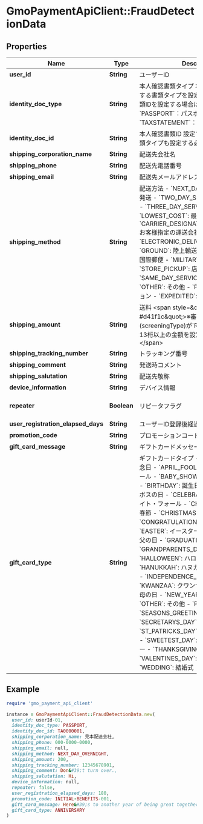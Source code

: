 # GmoPaymentApiClient::FraudDetectionData

## Properties

| Name | Type | Description | Notes |
| ---- | ---- | ----------- | ----- |
| **user_id** | **String** | ユーザーID |  |
| **identity_doc_type** | **String** | 本人確認書類タイプ   本人確認書類IDに設定する書類タイプを設定します。   本人確認書類IDを設定する場合は省略できません。 - &#x60;PASSPORT&#x60;：パスポート - &#x60;TAXSTATEMENT&#x60;：納税証明書  | [optional] |
| **identity_doc_id** | **String** | 本人確認書類ID   設定する場合は本人確認書類タイプも設定する必要があります。  | [optional] |
| **shipping_corporation_name** | **String** | 配送先会社名 | [optional] |
| **shipping_phone** | **String** | 配送先電話番号 | [optional] |
| **shipping_email** | **String** | 配送先メールアドレス | [optional] |
| **shipping_method** | **String** | 配送方法 - &#x60;NEXT_DAY_OVERNIGHT&#x60;: 翌日発送 - &#x60;TWO_DAY_SERVICE&#x60;: 2日以内発送 - &#x60;THREE_DAY_SERVICE&#x60;: 3日以内発送 - &#x60;LOWEST_COST&#x60;: 最安値の配送方法 - &#x60;CARRIER_DESIGNATED_BY_CUSTOMER&#x60;:  お客様指定の運送会社 - &#x60;ELECTRONIC_DELIVERY&#x60;: 電子郵便 - &#x60;GROUND&#x60;: 陸上輸送 - &#x60;INTERNATIONAL&#x60;: 国際郵便 - &#x60;MILITARY&#x60;: 軍事郵便 - &#x60;STORE_PICKUP&#x60;: 店舗受け取り - &#x60;SAME_DAY_SERVICE&#x60;: 即日配送 - &#x60;OTHER&#x60;: その他 - &#x60;PUDO&#x60;: PUDOステーション - &#x60;EXPEDITED&#x60;: 速達郵便  | [optional] |
| **shipping_amount** | **String** | 送料   &lt;span style&#x3D;\&quot;color: #d41f1c\&quot;&gt;※審査タイプ(screeningType)が&#x60;RED_SHIELD&#x60;の場合、13桁以上の金額を設定できません。&lt;/span&gt;  | [optional] |
| **shipping_tracking_number** | **String** | トラッキング番号 | [optional] |
| **shipping_comment** | **String** | 発送時コメント | [optional] |
| **shipping_salutation** | **String** | 配送先敬称 | [optional] |
| **device_information** | **String** | デバイス情報 | [optional] |
| **repeater** | **Boolean** | リピータフラグ | [optional][default to false] |
| **user_registration_elapsed_days** | **String** | ユーザーID登録後経過日数 | [optional] |
| **promotion_code** | **String** | プロモーションコード | [optional] |
| **gift_card_message** | **String** | ギフトカードメッセージ | [optional] |
| **gift_card_type** | **String** | ギフトカードタイプ   - &#x60;ANNIVERSARY&#x60;: 記念日 - &#x60;APRIL_FOOLS_DAY&#x60;: エイプリルフール - &#x60;BABY_SHOWER&#x60;: ベビーシャワー - &#x60;BIRTHDAY&#x60;: 誕生日 - &#x60;BOSSES_DAY&#x60;: ボスの日 - &#x60;CELEBRATE_FALL&#x60;: セレブレイト・フォール - &#x60;CHINESE_NEW_YEAR&#x60;: 春節 - &#x60;CHRISTMAS&#x60;: クリスマス - &#x60;CONGRATULATIONS&#x60;: お祝い - &#x60;EASTER&#x60;: イースター - &#x60;FATHERS_DAY&#x60;: 父の日 - &#x60;GRADUATION&#x60;: 卒業 - &#x60;GRANDPARENTS_DAY&#x60;: 祖父母の日 - &#x60;HALLOWEEN&#x60;: ハロウィン - &#x60;HANUKKAH&#x60;: ハヌカー - &#x60;HOLIDAY&#x60;: 祝日 - &#x60;INDEPENDENCE_DAY&#x60;: 独立記念日 - &#x60;KWANZAA&#x60;: クワンザ - &#x60;MOTHERS_DAY&#x60;: 母の日 - &#x60;NEW_YEARS_DAY&#x60;: 元日 - &#x60;OTHER&#x60;: その他 - &#x60;PASSOVER&#x60;: 過越 - &#x60;SEASONS_GREETINGS&#x60;: 季節の挨拶 - &#x60;SECRETARYS_DAY&#x60;: 秘書の日 - &#x60;ST_PATRICKS_DAY&#x60;: 聖パトリックの祝日 - &#x60;SWEETEST_DAY&#x60;: スウィーテスト・デー - &#x60;THANKSGIVING&#x60;: 感謝祭 - &#x60;VALENTINES_DAY&#x60;:バレンタインデー  - &#x60;WEDDING&#x60;: 結婚式  | [optional] |

## Example

```ruby
require 'gmo_payment_api_client'

instance = GmoPaymentApiClient::FraudDetectionData.new(
  user_id: userId-01,
  identity_doc_type: PASSPORT,
  identity_doc_id: TA0000001,
  shipping_corporation_name: 見本配送会社,
  shipping_phone: 000-0000-0000,
  shipping_email: null,
  shipping_method: NEXT_DAY_OVERNIGHT,
  shipping_amount: 200,
  shipping_tracking_number: 12345678901,
  shipping_comment: Don&#39;t turn over.,
  shipping_salutation: Hi,
  device_information: null,
  repeater: false,
  user_registration_elapsed_days: 180,
  promotion_code: INITIAL-BENEFITS-001,
  gift_card_message: Here&#39;s to another year of being great together.,
  gift_card_type: ANNIVERSARY
)
```

